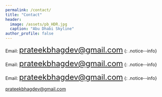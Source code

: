 ```yaml
---
permalink: /contact/
title: "Contact"
header:
  image: /assets/pb_HDR.jpg
  caption: "Abu Dhabi Skyline"
author_profile: false
---
```


Email: <font size="5">prateekbhagdev@gmail.com</font>
{: .notice--info}

Email: <font size="5"><a href="mailto:prateekbhagdev@gmail.com">prateekbhagdev@gmail.com</a></font>
{: .notice--info}

Email: <font size="5"><a href="mailto:prateekbhagdev@gmail.com" class="nounderline">prateekbhagdev@gmail.com</a></font>
{: .notice--info}

<a href="mailto:prateekbhagdev@gmail.com">prateekbhagdev@gmail.com</a>
